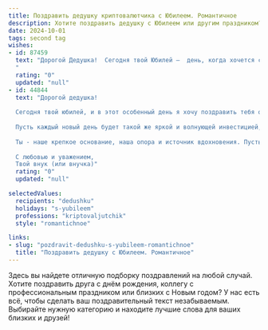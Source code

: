 ```yaml
---
title: Поздравить дедушку криптовалютчика с Юбилеем. Романтичное
description: Хотите поздравить дедушку с Юбилеем или другим праздником? Наш ИИ создаст незабываемое поздравление, а вы обязательно выделитесь среди других.  
date: 2024-10-01
tags: second tag
wishes:
- id: 87459
  text: "Дорогой Дедушка!  Сегодня твой Юбилей –  день, когда хочется сказать о любви и восхищении. Ты, наш замечательный криптовалютчик, покоритель  виртуальных миров,  всегда остаёшься таким же тёплым и родным, как  спокойный летний вечер.  Твой  успех  в  сложном мире цифровых технологий  –  это  символ  твоей  силы,  целеустремлённости и  неиссякаемой энергии. Пусть  твоя жизнь будет  наполнена  счастьем,  любовью  и  процветанием,  как  безграничная  вселенная  криптовалют!  С Юбилеем, дорогой!
  "
  rating: "0"
  updated: "null"
- id: 44844
  text: "Дорогой дедушка!
  
  Сегодня твой юбилей, и в этот особенный день я хочу поздравить тебя от всего сердца! Ты, как истинный криптовалютчик, всегда находишь правильные решения в любой ситуации, превращая моменты жизни в истинные ценности.
  
  Пусть каждый новый день будет такой же яркой и волнующей инвестицией, как твои мечты и стремления! Желаю, чтобы в твоем сердце всегда горел огонь любви, а на пути встречались только благоприятные возможности.
  
  Ты - наше крепкое основание, наша опора и источник вдохновения. Пусть впереди ждут только счастье, радость и новые достижения!
  
  С любовью и уважением,
  Твой внук (или внучка)"
  rating: "0"
  updated: "null"

selectedValues:
  recipients: "dedushku"
  holidays: "s-yubileem"
  professions: "kriptovaljutchik"
  style: "romantichnoe"

links:
- slug: "pozdravit-dedushku-s-yubileem-romantichnoe"
  title: "Поздравить дедушку с Юбилеем. Романтичное"
---
```


Здесь вы найдете отличную подборку поздравлений на любой случай.
Хотите поздравить друга с днём рождения, коллегу с профессиональным праздником или близких с Новым годом? У нас есть всё, чтобы сделать ваш поздравительный текст незабываемым. Выбирайте нужную категорию и находите лучшие слова для ваших близких и друзей!
